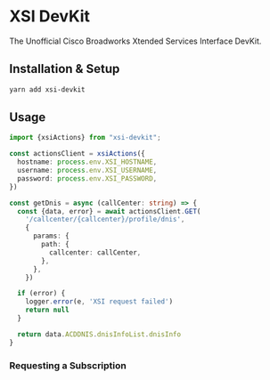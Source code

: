 # XSI DevKit

The Unofficial Cisco Broadworks Xtended Services Interface DevKit.

## Installation & Setup

```bash
yarn add xsi-devkit
```

## Usage

```typescript
import {xsiActions} from "xsi-devkit";

const actionsClient = xsiActions({
  hostname: process.env.XSI_HOSTNAME,
  username: process.env.XSI_USERNAME,
  password: process.env.XSI_PASSWORD,
})

const getDnis = async (callCenter: string) => {
  const {data, error} = await actionsClient.GET(
    '/callcenter/{callcenter}/profile/dnis',
    {
      params: {
        path: {
          callcenter: callCenter,
        },
      },
    })

  if (error) {
    logger.error(e, 'XSI request failed')
    return null
  }

  return data.ACDDNIS.dnisInfoList.dnisInfo
}


```

### Requesting a Subscription